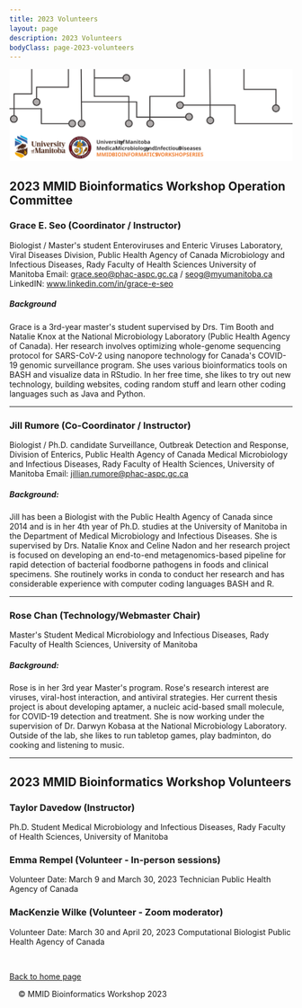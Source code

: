 ```yaml
---
title: 2023 Volunteers
layout: page
description: 2023 Volunteers
bodyClass: page-2023-volunteers
---
```


![logo-MMID_Bioinformatics_Workshop](../images/logo-MMID_Bioinformatics_Workshop.svg)


## 2023 MMID Bioinformatics Workshop Operation Committee

### Grace E. Seo (Coordinator / Instructor)
Biologist / Master's student
Enteroviruses and Enteric Viruses Laboratory, Viral Diseases Division, Public Health Agency of Canada 
Microbiology and Infectious Diseases, Rady Faculty of Health Sciences University of Manitoba
Email: grace.seo@phac-aspc.gc.ca / seog@myumanitoba.ca
LinkedIN: www.linkedin.com/in/grace-e-seo
&nbsp; 
##### Background
Grace is a 3rd-year master's student supervised by Drs. Tim Booth and Natalie Knox at the National Microbiology Laboratory (Public Health Agency of Canada). Her research involves optimizing whole-genome sequencing protocol for SARS-CoV-2 using nanopore technology for Canada's COVID-19 genomic surveillance program. She uses various bioinformatics tools on BASH and visualize data in RStudio. In her free time, she likes to try out new technology, building websites, coding random stuff and learn other coding languages such as Java and Python.

---

### Jill Rumore (Co-Coordinator / Instructor)
Biologist / Ph.D. candidate
Surveillance, Outbreak Detection and Response, Division of Enterics, Public Health Agency of Canada
Medical Microbiology and Infectious Diseases, Rady Faculty of Health Sciences, University of Manitoba
Email: jillian.rumore@phac-aspc.gc.ca
&nbsp;
##### Background:
Jill has been a Biologist with the Public Health Agency of Canada since 2014 and is in her 4th year of Ph.D. studies at the University of Manitoba in the Department of Medical Microbiology and Infectious Diseases. She is supervised by Drs. Natalie Knox and Celine Nadon and her research project is focused on developing an end-to-end metagenomics-based pipeline for rapid detection of bacterial foodborne pathogens in foods and clinical specimens. She routinely works in conda to conduct her research and has considerable experience with computer coding languages BASH and R.

---

### Rose Chan (Technology/Webmaster Chair)
Master's Student
Medical Microbiology and Infectious Diseases, Rady Faculty of Health Sciences, University of Manitoba
&nbsp; 
##### Background:
Rose is in her 3rd year Master's program. Rose's research interest are viruses, viral-host interaction, and antiviral strategies. Her current thesis project is about developing aptamer, a nucleic acid-based small molecule, for COVID-19 detection and treatment. She is now working under the supervision of Dr. Darwyn Kobasa at the National Microbiology Laboratory. Outside of the lab, she likes to run tabletop games, play badminton, do cooking and listening to music.

---

## 2023 MMID Bioinformatics Workshop Volunteers

### Taylor Davedow (Instructor)
Ph.D. Student
Medical Microbiology and Infectious Diseases, Rady Faculty of Health Sciences, University of Manitoba

### Emma Rempel (Volunteer - In-person sessions)
Volunteer Date: March 9 and March 30, 2023
Technician
Public Health Agency of Canada

### MacKenzie Wilke (Volunteer - Zoom moderator)
Volunteer Date: March 30 and April 20, 2023
Computational Biologist
Public Health Agency of Canada



&nbsp; 

[Back to home page](https://mmid-bioinformatics-workshop.github.io/)



&nbsp; 
&nbsp; 
© MMID Bioinformatics Workshop 2023
